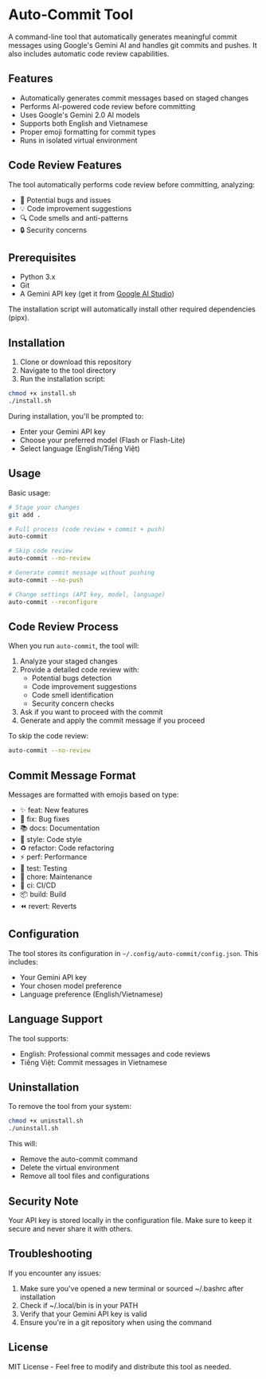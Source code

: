 # Auto-Commit Tool

A command-line tool that automatically generates meaningful commit messages using Google's Gemini AI and handles git commits and pushes. It also includes automatic code review capabilities.

## Features

- Automatically generates commit messages based on staged changes
- Performs AI-powered code review before committing
- Uses Google's Gemini 2.0 AI models
- Supports both English and Vietnamese
- Proper emoji formatting for commit types
- Runs in isolated virtual environment

## Code Review Features

The tool automatically performs code review before committing, analyzing:
- 🐛 Potential bugs and issues
- 💡 Code improvement suggestions
- 🔍 Code smells and anti-patterns
- 🔒 Security concerns

## Prerequisites

- Python 3.x
- Git
- A Gemini API key (get it from [Google AI Studio](https://makersuite.google.com/app/apikey))

The installation script will automatically install other required dependencies (pipx).

## Installation

1. Clone or download this repository
2. Navigate to the tool directory
3. Run the installation script:

```bash
chmod +x install.sh
./install.sh
```

During installation, you'll be prompted to:
- Enter your Gemini API key
- Choose your preferred model (Flash or Flash-Lite)
- Select language (English/Tiếng Việt)

## Usage

Basic usage:
```bash
# Stage your changes
git add .

# Full process (code review + commit + push)
auto-commit

# Skip code review
auto-commit --no-review

# Generate commit message without pushing
auto-commit --no-push

# Change settings (API key, model, language)
auto-commit --reconfigure
```

## Code Review Process

When you run `auto-commit`, the tool will:
1. Analyze your staged changes
2. Provide a detailed code review with:
   - Potential bugs detection
   - Code improvement suggestions
   - Code smell identification
   - Security concern checks
3. Ask if you want to proceed with the commit
4. Generate and apply the commit message if you proceed

To skip the code review:
```bash
auto-commit --no-review
```

## Commit Message Format

Messages are formatted with emojis based on type:
- ✨ feat: New features
- 🐛 fix: Bug fixes
- 📚 docs: Documentation
- 💎 style: Code style
- ♻️ refactor: Code refactoring
- ⚡️ perf: Performance
- 🧪 test: Testing
- 🔧 chore: Maintenance
- 👷 ci: CI/CD
- 📦 build: Build
- ⏪ revert: Reverts

## Configuration

The tool stores its configuration in `~/.config/auto-commit/config.json`. This includes:
- Your Gemini API key
- Your chosen model preference
- Language preference (English/Vietnamese)

## Language Support

The tool supports:
- English: Professional commit messages and code reviews
- Tiếng Việt: Commit messages in Vietnamese

## Uninstallation

To remove the tool from your system:

```bash
chmod +x uninstall.sh
./uninstall.sh
```

This will:
- Remove the auto-commit command
- Delete the virtual environment
- Remove all tool files and configurations

## Security Note

Your API key is stored locally in the configuration file. Make sure to keep it secure and never share it with others.

## Troubleshooting

If you encounter any issues:
1. Make sure you've opened a new terminal or sourced ~/.bashrc after installation
2. Check if ~/.local/bin is in your PATH
3. Verify that your Gemini API key is valid
4. Ensure you're in a git repository when using the command

## License

MIT License - Feel free to modify and distribute this tool as needed.